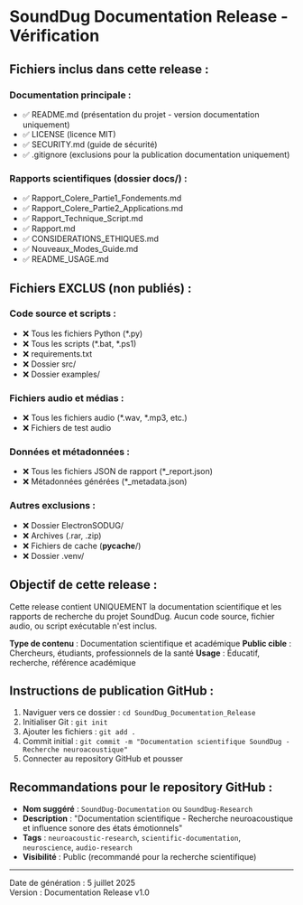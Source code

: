 # SoundDug Documentation Release - Vérification

## Fichiers inclus dans cette release :

### Documentation principale :
- ✅ README.md (présentation du projet - version documentation uniquement)
- ✅ LICENSE (licence MIT)
- ✅ SECURITY.md (guide de sécurité)
- ✅ .gitignore (exclusions pour la publication documentation uniquement)

### Rapports scientifiques (dossier docs/) :
- ✅ Rapport_Colere_Partie1_Fondements.md
- ✅ Rapport_Colere_Partie2_Applications.md
- ✅ Rapport_Technique_Script.md
- ✅ Rapport.md
- ✅ CONSIDERATIONS_ETHIQUES.md
- ✅ Nouveaux_Modes_Guide.md
- ✅ README_USAGE.md

## Fichiers EXCLUS (non publiés) :

### Code source et scripts :
- ❌ Tous les fichiers Python (*.py)
- ❌ Tous les scripts (*.bat, *.ps1)
- ❌ requirements.txt
- ❌ Dossier src/
- ❌ Dossier examples/

### Fichiers audio et médias :
- ❌ Tous les fichiers audio (*.wav, *.mp3, etc.)
- ❌ Fichiers de test audio

### Données et métadonnées :
- ❌ Tous les fichiers JSON de rapport (*_report.json)
- ❌ Métadonnées générées (*_metadata.json)

### Autres exclusions :
- ❌ Dossier ElectronSODUG/
- ❌ Archives (.rar, .zip)
- ❌ Fichiers de cache (__pycache__/)
- ❌ Dossier .venv/

## Objectif de cette release :

Cette release contient UNIQUEMENT la documentation scientifique et les rapports de recherche du projet SoundDug. Aucun code source, fichier audio, ou script exécutable n'est inclus.

**Type de contenu** : Documentation scientifique et académique
**Public cible** : Chercheurs, étudiants, professionnels de la santé
**Usage** : Éducatif, recherche, référence académique

## Instructions de publication GitHub :

1. Naviguer vers ce dossier : `cd SoundDug_Documentation_Release`
2. Initialiser Git : `git init`
3. Ajouter les fichiers : `git add .`
4. Commit initial : `git commit -m "Documentation scientifique SoundDug - Recherche neuroacoustique"`
5. Connecter au repository GitHub et pousser

## Recommandations pour le repository GitHub :

- **Nom suggéré** : `SoundDug-Documentation` ou `SoundDug-Research`
- **Description** : "Documentation scientifique - Recherche neuroacoustique et influence sonore des états émotionnels"
- **Tags** : `neuroacoustic-research`, `scientific-documentation`, `neuroscience`, `audio-research`
- **Visibilité** : Public (recommandé pour la recherche scientifique)

---

Date de génération : 5 juillet 2025  
Version : Documentation Release v1.0
